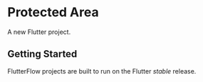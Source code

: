 # Protected Area

A new Flutter project.

## Getting Started

FlutterFlow projects are built to run on the Flutter _stable_ release.
